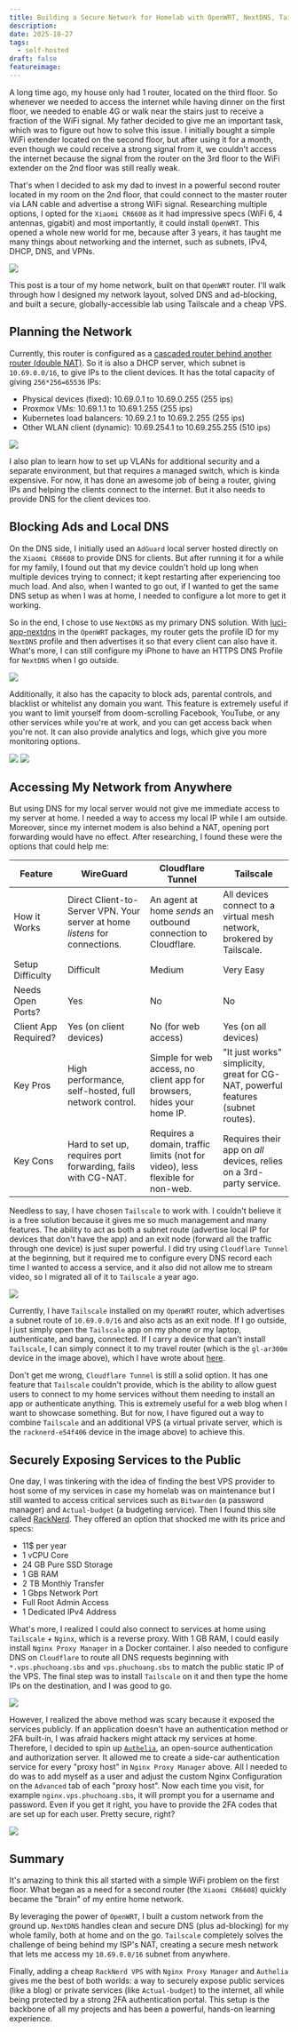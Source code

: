 ```yaml
---
title: Building a Secure Network for Homelab with OpenWRT, NextDNS, Tailscale, and a VPS
description:
date: 2025-10-27
tags:
  - self-hosted
draft: false
featureimage:
---
```

A long time ago, my house only had 1 router, located on the third floor. So whenever we needed to access the internet while having dinner on the first floor, we needed to enable 4G or walk near the stairs just to receive a fraction of the WiFi signal. My father decided to give me an important task, which was to figure out how to solve this issue. I initially bought a simple WiFi extender located on the second floor, but after using it for a month, even though we could receive a strong signal from it, we couldn't access the internet because the signal from the router on the 3rd floor to the WiFi extender on the 2nd floor was still really weak.

That's when I decided to ask my dad to invest in a powerful second router located in my room on the 2nd floor, that could connect to the master router via LAN cable and advertise a strong WiFi signal. Researching multiple options, I opted for the `Xiaomi CR6608` as it had impressive specs (WiFi 6, 4 antennas, gigabit) and most importantly, it could install `OpenWRT`. This opened a whole new world for me, because after 3 years, it has taught me many things about networking and the internet, such as subnets, IPv4, DHCP, DNS, and VPNs.

![](https://i.ibb.co/7JgG4FP6/image.png)

This post is a tour of my home network, built on that `OpenWRT` router. I'll walk through how I designed my network layout, solved DNS and ad-blocking, and built a secure, globally-accessible lab using Tailscale and a cheap VPS.


## Planning the Network
Currently, this router is configured as a [cascaded router behind another router (double NAT)](https://openwrt.org/docs/guide-user/network/switch_router_gateway_and_nat#openwrt_as_cascaded_router_behind_another_router_double_nat). So it is also a DHCP server, which subnet is `10.69.0.0/16`, to give IPs to the client devices. It has the total capacity of giving `256*256=65536` IPs:
- Physical devices (fixed): 10.69.0.1 to 10.69.0.255 (255 ips)
- Proxmox VMs: 10.69.1.1 to 10.69.1.255 (255 ips)
- Kubernetes load balancers: 10.69.2.1 to 10.69.2.255 (255 ips)
- Other WLAN client (dynamic): 10.69.254.1 to 10.69.255.255 (510 ips)

![](https://i.ibb.co/DP4jbkXw/image.png)

I also plan to learn how to set up VLANs for additional security and a separate environment, but that requires a managed switch, which is kinda expensive. For now, it has done an awesome job of being a router, giving IPs and helping the clients connect to the internet. But it also needs to provide DNS for the client devices too.

## Blocking Ads and Local DNS
On the DNS side, I initially used an `AdGuard` local server hosted directly on the `Xiaomi CR6608` to provide DNS for clients. But after running it for a while for my family, I found out that my device couldn't hold up long when multiple devices trying to connect; it kept restarting after experiencing too much load. And also, when I wanted to go out, if I wanted to get the same DNS setup as when I was at home, I needed to configure a lot more to get it working.

So in the end, I chose to use `NextDNS` as my primary DNS solution. With [luci-app-nextdns](https://github.com/nextdns/nextdns/wiki/OpenWRT) in the `OpenWRT` packages, my router gets the profile ID for my `NextDNS` profile and then advertises it so that every client can also have it. What's more, I can still configure my iPhone to have an HTTPS DNS Profile for `NextDNS` when I go outside.

![](https://i.ibb.co/Qjbs3PVs/image.png)

Additionally, it also has the capacity to block ads, parental controls, and blacklist or whitelist any domain you want. This feature is extremely useful if you want to limit yourself from doom-scrolling Facebook, YouTube, or any other services while you're at work, and you can get access back when you're not. It can also provide analytics and logs, which give you more monitoring options.

![](https://i.ibb.co/kgSGh2Zs/image.png)
![](https://i.ibb.co/TDNS8ZGR/image.png)


## Accessing My Network from Anywhere
But using DNS for my local server would not give me immediate access to my server at home. I needed a way to access my local IP while I am outside. Moreover, since my internet modem is also behind a NAT, opening port forwarding would have no effect. After researching, I found these were the options that could help me:

|Feature|WireGuard|Cloudflare Tunnel|Tailscale|
|---|---|---|---|
|How it Works|Direct Client-to-Server VPN. Your server at home _listens_ for connections.|An agent at home _sends_ an outbound connection to Cloudflare.|All devices connect to a virtual mesh network, brokered by Tailscale.|
|Setup Difficulty|Difficult|Medium|Very Easy|
|Needs Open Ports?|Yes|No|No|
|Client App Required?|Yes (on client devices)|No (for web access)|Yes (on all devices)|
|Key Pros|High performance, self-hosted, full network control.|Simple for web access, no client app for browsers, hides your home IP.|"It just works" simplicity, great for CG-NAT, powerful features (subnet routes).|
|Key Cons|Hard to set up, requires port forwarding, fails with CG-NAT.|Requires a domain, traffic limits (not for video), less flexible for non-web.|Requires their app on _all_ devices, relies on a 3rd-party service.|

Needless to say, I have chosen `Tailscale` to work with. I couldn't believe it is a free solution because it gives me so much management and many features. The ability to act as both a subnet route (advertise local IP for devices that don't have the app) and an exit node (forward all the traffic through one device) is just super powerful. I did try using `Cloudflare Tunnel` at the beginning, but it required me to configure every DNS record each time I wanted to access a service, and it also did not allow me to stream video, so I migrated all of it to `Tailscale` a year ago.

![](https://i.ibb.co/8DM5Bswh/image.png)

Currently, I have `Tailscale` installed on my `OpenWRT` router, which advertises a subnet route of `10.69.0.0/16` and also acts as an exit node. If I go outside, I just simply open the `Tailscale` app on my phone or my laptop, authenticate, and bang, connected. If I carry a device that can't install `Tailscale`, I can simply connect it to my travel router (which is the `gl-ar300m` device in the image above), which I have wrote about [here](https://phuchoang.sbs/posts/self-hosted-travel-router/).

Don't get me wrong, `Cloudflare Tunnel` is still a solid option. It has one feature that `Tailscale` couldn't provide, which is the ability to allow guest users to connect to my home services without them needing to install an app or authenticate anything. This is extremely useful for a web blog when I want to showcase something. But for now, I have figured out a way to combine `Tailscale` and an additional VPS (a virtual private server, which is the `racknerd-e54f406` device in the image above) to achieve this.

## Securely Exposing Services to the Public
One day, I was tinkering with the idea of finding the best VPS provider to host some of my services in case my homelab was on maintenance but I still wanted to access critical services such as `Bitwarden` (a password manager) and `Actual-budget` (a budgeting service). Then I found this site called [RackNerd](https://www.racknerd.com/). They offered an option that shocked me with its price and specs:
- 11$ per year
- 1 vCPU Core
- 24 GB Pure SSD Storage
- 1 GB RAM
- 2 TB Monthly Transfer
- 1 Gbps Network Port
- Full Root Admin Access
- 1 Dedicated IPv4 Address

What's more, I realized I could also connect to services at home using `Tailscale` + `Nginx`, which is a reverse proxy. With 1 GB RAM, I could easily install `Nginx Proxy Manager` in a Docker container. I also needed to configure DNS on `Cloudflare` to route all DNS requests beginning with `*.vps.phuchoang.sbs` and `vps.phuchoang.sbs` to match the public static IP of the VPS. The final step was to install `Tailscale` on it and then type the home IPs on the destination, and I was good to go.

![](https://i.ibb.co/nNWqDvzh/image.png)

However, I realized the above method was scary because it exposed the services publicly. If an application doesn't have an authentication method or 2FA built-in, I was afraid hackers might attack my services at home. Therefore, I decided to spin up [`Authelia`](https://www.google.com/search?q=%5Bhttps://www.authelia.com/overview/authentication/introduction/%5D\(https://www.authelia.com/overview/authentication/introduction/\)&authuser=2), an open-source authentication and authorization server. It allowed me to create a side-car authentication service for every "proxy host" in `Nginx Proxy Manager` above. All I needed to do was to add myself as a user and adjust the custom Nginx Configuration on the `Advanced` tab of each "proxy host". Now each time you visit, for example `nginx.vps.phuchoang.sbs`, it will prompt you for a username and password. Even if you get it right, you have to provide the 2FA codes that are set up for each user. Pretty secure, right?

![](https://i.ibb.co/bgpmXzyY/image.png)

## Summary
It's amazing to think this all started with a simple WiFi problem on the first floor. What began as a need for a second router (the `Xiaomi CR6608`) quickly became the "brain" of my entire home network.

By leveraging the power of `OpenWRT`, I built a custom network from the ground up. `NextDNS` handles clean and secure DNS (plus ad-blocking) for my whole family, both at home and on the go. `Tailscale` completely solves the challenge of being behind my ISP's NAT, creating a secure mesh network that lets me access my `10.69.0.0/16` subnet from anywhere.

Finally, adding a cheap `RackNerd VPS` with `Nginx Proxy Manager` and `Authelia` gives me the best of both worlds: a way to securely expose public services (like a blog) or private services (like `Actual-budget`) to the internet, all while being protected by a strong 2FA authentication portal. This setup is the backbone of all my projects and has been a powerful, hands-on learning experience.